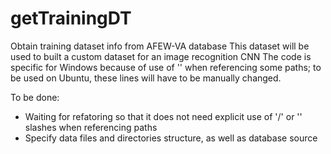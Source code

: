 # getTrainingDT
Obtain training dataset info from AFEW-VA database
This dataset will be used to built a custom dataset for an image recognition CNN
The code is specific for Windows because of use of '\' when referencing some paths;
to be used on Ubuntu, these lines will have to be manually changed.

To be done:
- Waiting for refatoring so that it does not need explicit use of '/' or '\' slashes 
when referencing paths
- Specify data files and directories structure, as well as database source
